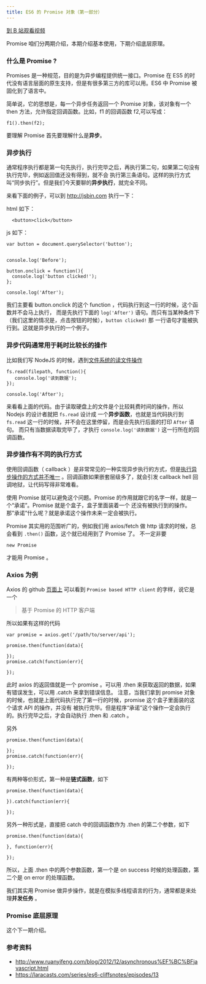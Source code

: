 ```yaml
---
title: ES6 的 Promise 对象（第一部分）
---
```


[到 B 站观看视频]()

Promise 咱们分两期介绍，本期介绍基本使用，下期介绍底层原理。

### 什么是 Promise ?

Promises 是一种规范，目的是为异步编程提供统一接口。Promise 在 ES5 的时代没有语言层面的原生支持，但是有很多第三方的库可以用。ES6 中 Promise 被固化到了语言中。

简单说，它的思想是，每一个异步任务返回一个 Promise 对象，该对象有一个 then 方法，允许指定回调函数。比如，f1 的回调函数 f2,可以写成：

```
f1().then(f2);
```

要理解 Promise 首先要理解什么是**异步**。

### 异步执行

通常程序执行都是第一句先执行，执行完毕之后，再执行第二句，如果第二句没有执行完毕，例如返回值还没有得到，就不会
执行第三条语句。这样的执行方式叫“同步执行”。但是我们今天要聊的**异步执行**，就完全不同。


来看下面的例子，可以到 http://jsbin.com 执行一下：


html 如下：

```
  <button>click</button>
```

js 如下：


```
var button = document.querySelector('button');


console.log('Before');

button.onclick = function(){
  console.log('button clicked!');
};

console.log('After');
```


我们主要看 button.onclick 的这个 function ，代码执行到这一行的时候，这个函数并不会马上执行，
而是先执行下面的 `log('After')` 语句。而只有当某种条件下（我们这里的情况是，点击按钮的时候），`button clicked!` 那
一行语句才能被执行到。这就是异步执行的一个例子。


### 异步代码通常用于耗时比较长的操作


比如我们写 NodeJS 的时候，遇到[文件系统的读文件操作](https://nodejs.org/api/fs.html#fs_fs_read_fd_buffer_offset_length_position_callback)

```
fs.read(filepath, function(){
   console.log('读到数据');  
});

console.log('After');
```

来看看上面的代码。由于读取硬盘上的文件是个比较耗费时间的操作，所以 Nodejs 的设计者就把 `fs.read` 设计成
一个**异步函数**，也就是当代码执行到 `fs.read` 这一行的时候，并不会在这里停留，而是会先执行后面的打印 `After` 语句。
而只有当数据读取完毕了，才执行 `console.log('读到数据')` 这一行所在的回调函数。


### 异步操作有不同的执行方式

使用回调函数（ callback ）是非常常见的一种实现异步执行的方式，但是[执行异步操作的方式并不唯一](http://www.ruanyifeng.com/blog/2012/12/asynchronous%EF%BC%BFjavascript.html) 。回调函数如果嵌套层级多了，就会引发 callback hell 回调地狱，让代码写得非常难看。

使用 Promise 就可以避免这个问题。Promise 的作用就跟它的名字一样，就是一个“承诺”。Promise 就是个盒子，盒子里面装着一个
还没有被执行到的操作。那”承诺”什么呢？就是承诺这个操作未来一定会被执行。

Promise 其实用的范围听广的，例如我们用 axios/fetch 做 http 请求的时候，总会看到 `.then()` 函数，这个就已经用到了 Promise 了。
不一定非要

```
new Promise
```

才能用 Promise 。


### Axios 为例

Axios 的 github [页面上](https://github.com/mzabriskie/axios) 可以看到 `Promise based HTTP client` 的字样，说它是一个

> 基于 Promise 的 HTTP 客户端


所以如果有这样的代码


```
var promise = axios.get('/path/to/server/api');

promise.then(function(data){

});
promise.catch(function(err){

});
```

此时 axios 的返回值就是一个 promise 。可以用 .then 来获取返回的数据，如果有错误发生，可以用 .catch 来拿到错误信息。
注意，当我们拿到 promise 对象的时候，也就是上面代码执行完了第一行的时候，promise 这个盒子里面装的这个请求 API 的操作，并没有
被执行完毕。但是程序“承诺”这个操作一定会执行的。执行完毕之后，才会自动执行 .then 和 .catch 。

另外

```
promise.then(function(data){

});
promise.catch(function(err){

});
```

有两种等价形式，第一种是**链式函数**，如下

```
promise.then(function(data){

}).catch(function(err){

});
```

另外一种形式是，直接把 catch 中的回调函数作为 .then 的第二个参数，如下

```
promise.then(function(data){

}, function(err){

});
```

所以，上面 .then 中的两个参数函数，第一个是 on success 时候的处理函数，第二个是 on error 的处理函数。

我们其实用 Promise 做异步操作，就是在模拟多线程语言的行为，通常都是来处理**并发任务** 。


### Promise 底层原理

这个下一期介绍。



### 参考资料

- http://www.ruanyifeng.com/blog/2012/12/asynchronous%EF%BC%BFjavascript.html
- https://laracasts.com/series/es6-cliffsnotes/episodes/13
